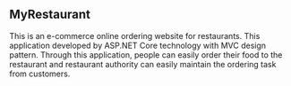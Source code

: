 ## MyRestaurant
This is an e-commerce online ordering website for restaurants. This application developed by ASP.NET 
Core technology with MVC design pattern. Through this application, people can easily order their food to the restaurant 
and restaurant authority can easily maintain the ordering task from customers. 
